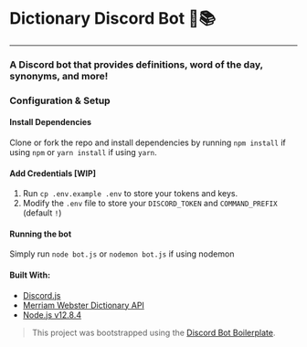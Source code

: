 # Dictionary Discord Bot 📖📚

---

### A Discord bot that provides definitions, word of the day, synonyms, and more!

### Configuration & Setup


#### Install Dependencies
Clone or fork the repo and install dependencies by running `npm install` if using `npm` or `yarn install` if using `yarn`.

#### Add Credentials [WIP]
1. Run `cp .env.example .env` to store your tokens and keys.
2. Modify the `.env` file to store your `DISCORD_TOKEN` and `COMMAND_PREFIX` (default `!`)

#### Running the bot
Simply run `node bot.js` or `nodemon bot.js` if using nodemon

#### Built With:
- [Discord.js](https://discord.js.org/#/)
- [Merriam Webster Dictionary API](https://dictionaryapi.com/)
- [Node.js v12.8.4](https://nodejs.org/en/)

> This project was bootstrapped using the [Discord Bot Boilerplate](https://github.com/scallaway/basic-bot).
